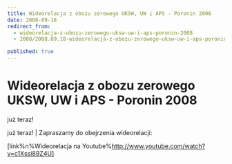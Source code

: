 ```yaml
---
title: Wideorelacja z obozu zerowego UKSW, UW i APS - Poronin 2008
date: 2008-09-18
redirect_from: 
  - wideorelacja-z-obozu-zerowego-uksw-uw-i-aps-poronin-2008
  - 2008/2008.09.18-wideorelacja-z-obozu-zerowego-uksw-uw-i-aps-poronin-2008

published: true
---
```




# Wideorelacja z obozu zerowego UKSW, UW i APS - Poronin 2008

<time>już teraz!</time>

już teraz! | 
Zapraszamy do obejrzenia wideorelacji:

[link%n%Wideorelacja na Youtube%http://www.youtube.com/watch?v=c1Xssi89Z4U]



<!--CONTENT FROM OLD SERVER (jos before 2013): już teraz! | 
Zapraszamy do obejrzenia wideorelacji:

[link%n%Wideorelacja na Youtube%http://www.youtube.com/watch?v=c1Xssi89Z4U]


-->

<!--{{json:{"created_date":"2008-09-18 22:40:50","publish_down":"0000-00-00 00:00:00","id":"649"}}}-->